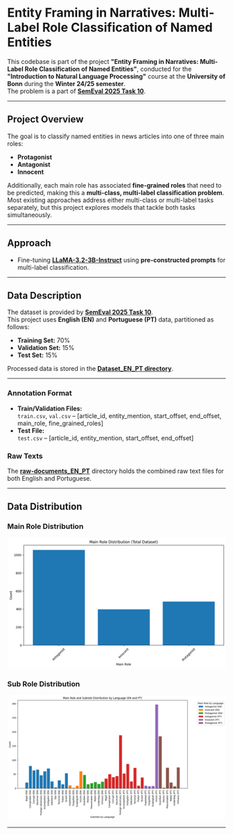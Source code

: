 # **Entity Framing in Narratives: Multi-Label Role Classification of Named Entities**

This codebase is part of the project **"Entity Framing in Narratives: Multi-Label Role Classification of Named Entities"**, conducted for the **"Introduction to Natural Language Processing"** course at the **University of Bonn** during the **Winter 24/25 semester**.  
The problem is a part of **[SemEval 2025 Task 10](https://propaganda.math.unipd.it/semeval2025task10/)**.

---

## **Project Overview**
The goal is to classify named entities in news articles into one of three main roles:  
- **Protagonist**
- **Antagonist**
- **Innocent**

Additionally, each main role has associated **fine-grained roles** that need to be predicted, making this a **multi-class, multi-label classification problem**.  
Most existing approaches address either multi-class or multi-label tasks separately, but this project explores models that tackle both tasks simultaneously.

---

## **Approach**
- Fine-tuning **[LLaMA-3.2-3B-Instruct](https://huggingface.co/meta-llama/Llama-3.2-1B-Instruct)** using **pre-constructed prompts** for multi-label classification.

---

## **Data Description**
The dataset is provided by **[SemEval 2025 Task 10](https://propaganda.math.unipd.it/semeval2025task10/data/target_4_December_release.zip)**.  
This project uses **English (EN)** and **Portuguese (PT)** data, partitioned as follows:
- **Training Set:** 70%
- **Validation Set:** 15%
- **Test Set:** 15%

Processed data is stored in the **[Dataset_EN_PT directory](Llama_3B_Instruct_with_Pre-constructed_Prompts/Dataset_EN_PT)**.

---

### **Annotation Format**
- **Train/Validation Files:**  
  `train.csv`, `val.csv` – [article_id, entity_mention, start_offset, end_offset, main_role, fine_grained_roles]
- **Test File:**  
  `test.csv` – [article_id, entity_mention, start_offset, end_offset]

### **Raw Texts**  
The **[raw-documents_EN_PT](Llama_3B_Instruct_with_Pre-constructed_Prompts/Dataset_EN_PT/raw-documents_EN_PT)** directory holds the combined raw text files for both English and Portuguese.

---

## **Data Distribution**

### **Main Role Distribution**
![Main Role Distribution](Misc/mainrole_distribution.png)

### **Sub Role Distribution**
![Sub Role Distribution](Misc/subrole_distribution.png)

---

